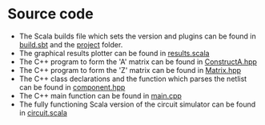 # Source code

* The Scala builds file which sets the version and plugins can be found in [build.sbt](/src/build.sbt) and the [project](/src/project) folder.
* The graphical results plotter can be found in [results.scala](/src/results.scala)
* The C++ program to form the 'A' matrix can be found in [ConstructA.hpp](/src/ConstructA.hpp)
* The C++ program to form the 'Z' matrix can be found in [Matrix.hpp](/src/matrix.hpp)
* The C++ class declarations and the function which parses the netlist can be found in [component.hpp](/src/component.hpp)
* The C++ main function can be found in [main.cpp](/src/main.cpp)
* The fully functioning Scala version of the circuit simulator can be found in [circuit.scala](/src/circuit.scala)
